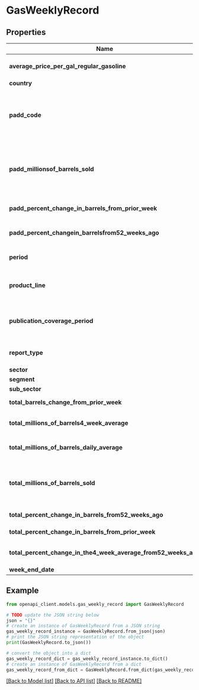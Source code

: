 # GasWeeklyRecord


## Properties

Name | Type | Description | Notes
------------ | ------------- | ------------- | -------------
**average_price_per_gal_regular_gasoline** | **str** | Average price at the pump for all gallons sold during the reporting week. | [optional] 
**country** | **str** | Country Code. | [optional] 
**padd_code** | **str** | PADD (Petroleum Administration for Defense Districts) are defined by the U.S. Energy Information Administration. The PADD Districts are New England, Central Atlantic, Lower Atlantic, Midwest, Gulf Coast, Rocky Mountain, West Coast. | [optional] 
**padd_millionsof_barrels_sold** | **str** | For the PADD being reported, the estimated number of barrels (42 U.S. gallons) of regular motor gasoline (includes all finished motor gasoline grades and formulations or blends . It does not contain diesel nor aviation fuel.) sold during the week. | [optional] 
**padd_percent_change_in_barrels_from_prior_week** | **str** | The percent change from one week ago in the PADDMillionsofBarrelsSold. | [optional] 
**padd_percent_changein_barrelsfrom52_weeks_ago** | **str** | The percent change from 52 weeks ago in the PADDMillionsofBarrelsSold. | [optional] 
**period** | **str** | Indicates the period covered by the data with possible values of - day, week, month, quarter, annual | [optional] 
**product_line** | **str** | Overall product line that the report belongs to, the only report for this resource is US Weekly Gasoline Demand Report. | [optional] 
**publication_coverage_period** | **str** | Publication Coverage Period indicates what period is to be covered.  For this report it will include the gasoline week ending date which will always be a Friday. | [optional] 
**report_type** | **str** | Report type name, today the only report supported is \&quot;monitor\&quot;. | [optional] 
**sector** | **str** | Gas | [optional] 
**segment** | **str** | Not used. | [optional] 
**sub_sector** | **str** | Not used. | [optional] 
**total_barrels_change_from_prior_week** | **str** | Change in TotalMillionsOfBarrelsSold from one week ago. | [optional] 
**total_millions_of_barrels4_week_average** | **str** | Average millions of barrels of gasoline sold per week during the prior 4 weeks. | [optional] 
**total_millions_of_barrels_daily_average** | **str** | Average millions of barrels of gasoline sold per day during the week being reported. | [optional] 
**total_millions_of_barrels_sold** | **str** | Estimated number of barrels (42 U.S. Gallons) of regular motor gasoline (includes all finished motor gasoline grades and formulations or blends . IT does not contain diesel nor aviation fuel). | [optional] 
**total_percent_change_in_barrels_from52_weeks_ago** | **str** | Percent change from 52 weeks ago in the TotalMillionsOfBarrelsSold. | [optional] 
**total_percent_change_in_barrels_from_prior_week** | **str** | Percent change from one week ago in the TotalMillionsOfBarrelsSold. | [optional] 
**total_percent_change_in_the4_week_average_from52_weeks_ago** | **str** | Percent change from 52 weeks ago in the TotalMillionsOfBarrels4WeekAverage. | [optional] 
**week_end_date** | **str** | End of week date. | [optional] 

## Example

```python
from openapi_client.models.gas_weekly_record import GasWeeklyRecord

# TODO update the JSON string below
json = "{}"
# create an instance of GasWeeklyRecord from a JSON string
gas_weekly_record_instance = GasWeeklyRecord.from_json(json)
# print the JSON string representation of the object
print(GasWeeklyRecord.to_json())

# convert the object into a dict
gas_weekly_record_dict = gas_weekly_record_instance.to_dict()
# create an instance of GasWeeklyRecord from a dict
gas_weekly_record_from_dict = GasWeeklyRecord.from_dict(gas_weekly_record_dict)
```
[[Back to Model list]](../README.md#documentation-for-models) [[Back to API list]](../README.md#documentation-for-api-endpoints) [[Back to README]](../README.md)


